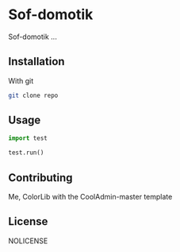 # Sof-domotik

Sof-domotik ...

## Installation

With git 

```bash
git clone repo
```

## Usage

```python
import test

test.run()
```

## Contributing
Me, ColorLib with the CoolAdmin-master template

## License
NOLICENSE
